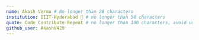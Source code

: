 ```yaml
---
name: Akash Verma # No longer than 28 characters
institution: IIIT-Hyderabad 🚩 # no longer than 58 characters
quote: Code Contribute Repeat # no longer than 100 characters, avoid using quotes(") to guarantee the format remains the same.
github_user: AkashV420
---
```

